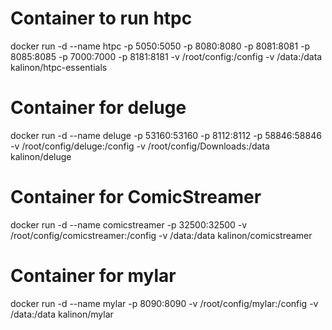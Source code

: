 # Container to run htpc
docker run -d --name htpc -p 5050:5050 -p 8080:8080 -p 8081:8081 -p 8085:8085 -p 7000:7000 -p 8181:8181 -v /root/config:/config -v /data:/data kalinon/htpc-essentials
# Container for deluge
docker run -d --name deluge -p 53160:53160 -p 8112:8112 -p 58846:58846 -v /root/config/deluge:/config -v /root/config/Downloads:/data  kalinon/deluge
# Container for ComicStreamer
docker run -d --name comicstreamer -p 32500:32500 -v /root/config/comicstreamer:/config -v /data:/data kalinon/comicstreamer
# Container for mylar
docker run -d --name mylar -p 8090:8090 -v /root/config/mylar:/config -v /data:/data kalinon/mylar
